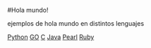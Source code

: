 #Hola mundo!

ejemplos de hola mundo en distintos lenguajes

[Python](./hola_python.py)
[GO](./hola_go.go)
[C](./hola_C.c)
[Java](./hola_java.java)
[Pearl](./hola_pearl.pl)
[Ruby](./hola_ruby.rb)
